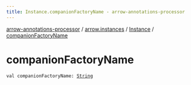 ```yaml
---
title: Instance.companionFactoryName - arrow-annotations-processor
---
```


[arrow-annotations-processor](../../index.html) / [arrow.instances](../index.html) / [Instance](index.html) / [companionFactoryName](./companion-factory-name.html)

# companionFactoryName

`val companionFactoryName: `[`String`](https://kotlinlang.org/api/latest/jvm/stdlib/kotlin/-string/index.html)
